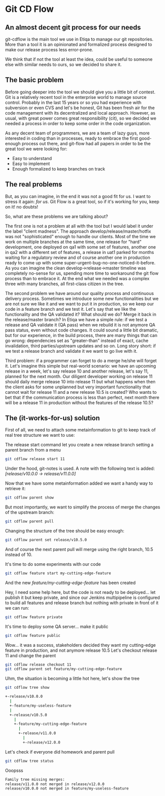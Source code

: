 # Git CD Flow 
## An almost decent git process for our needs
git-cdflow is the main tool we use in Etiqa to manage our git repositories. More than a tool it is an opinionated
and formalized process designed to make our release process less error-prone. 

We think that if not the tool at least the idea, could be useful to someone else
with similar needs to ours, so we decided to share it.

## The basic problem
Before going deeper into the tool we should give you a little bit of contest. Git is a relatively recent tool in the enterprise world to manage source control. Probably in the last 15 years or so you had experience with subversion or even CVS and let's be honest, Git has been fresh air for the code management with its decentralized and local approach. 
However, as usual, with great power comes great responsibility (cit), so we decided we needed a process in order to keep some order in the 
code organization.

As any decent team of programmers, we are a team of lazy guys, more interested in coding than in processes, ready to
embrace the first good-enough process out there, and git-flow had all papers in order to be the great tool we were
looking for:

* Easy to understand
* Easy to implement
* Enough formalized to keep branches on track

## The real problems
But, as you can imagine, in the end it was not a good fit for us. I want to stress it again: *for us*. Git Flow is a great
tool, so if it's working for you, keep on it! no doubts!

So, what are these problems we are talking about? 

The first one is not a problem at all with the tool but I would label it under the label "client madness". 
The approach develop/release/master/hotfix was not "sophisticated" enough to handle our clients. 
Most of the time we work on multiple branches at the same time, one release for "hard" development, one deployed on qa1 with 
some set of features, another one in qa2 with a different set of features, a release in uat1 parked for months waiting
for a regulatory review and of course another one in production ready to come up with some 
super-urgent-bug-no-one-noticed-it-before. As you can imagine the clean develop->release->master timeline was completely no-sense for us,
spending more time to workaround the git flow process than to embrace it. At the end what we needed was a complex three with many branches,
all first-class citizen in the tree.

The second problem we have around our quality process and continuous delivery process. 
Sometimes we introduce some new functionalities but we are not sure we like it and we want to put it in production, 
so we keep our code in a feature branch and we test it. Let's say that we like the functionality and the QA validated it? What should we do?
Merge it back in the release/master branch? In Etiqa we have a simple rule: if we test a release and QA validate it (QA pass) when we rebuild
it is not anymore QA pass status, even without code changes. It could sound a little bit dramatic, but for our experience, in the build process, there are many things that can go wrong: dependencies set as "greater-than" instead of exact, cache invalidation, third parties/upstream updates and so on. Long story short: if we test a release branch and validate it we want to go live with it.

Third problem: if a programmer can forget to do a merge he/she will forget it. 
Let's imagine this simple but real-world scenario: we have an upcoming release in a week, let's say release 10 and another release, let's say 11,
planned for the next month. Our diligent developer working on release 11 should daily merge release 10 into release 11 but what happens when then the client asks for some unplanned but very important functionality that cannot wait for release 11 and a new release 10.5 is created? Who wants to bet that if the communication process is less than perfect,
next month there will be a release 11 in production without the features of the release 10.5?

## The (it-works-for-us) solution
First of all, we need to attach some metainformation to git to keep track of real tree structure we want to use:

The release start command let you create a new release branch setting a parent branch from a menu
```bash
git cdflow release start 11
```
Under the hood, git-notes is used. A note with the following text is added: *[release/v10.0.0 -> release/v11.0.0]* 

Now that we have some metainformation added we want a handy way to retrieve it:
```bash
git cdflow parent show
```

But most importantly, we want to simplify the process of merge the changes of the upstream branch:
```bash
git cdflow parent pull
```

Changing the structure of the tree should be easy enough:
```bash
git cdflow parent set release/v10.5.0
```
And of course the next parent pull will merge using the right branch, 10.5 instead of 10.

It's time to do some experiments with our code
```bash
git cdflow feature start my-cutting-edge-feature
```

And the new *feature/my-cutting-edge-feature* has been created

Hey, I need some help here, but the code is not ready to be deployed... let publish it but keep private, and since our Jenkins
multipipeline is configured to build all features and release branch but nothing with private in front of it we can run:

```bash
git cdflow feature private
```

It's time to deploy some QA server... make it public
```bash
git cdflow feature public
```

Wow... it was a success, stakeholders decided they want my cutting-edge feature in production, and not anymore release 10.5
Let's checkout release 11 and change the parent
```bash
git cdflow release checkout 11
git cdflow parent set feature/my-cutting-edge-feature
``` 

Uhm, the situation is becoming a little hot here, let's show the tree
```bash
git cdflow tree show
```

```bash
+-release/v10.0.0
  |
  +-feature/my-useless-feature
  |
  +-release/v10.5.0
    |
    +-feature/my-cutting-edge-feature
      |
      +-release/v11.0.0
        |
        +-release/v12.0.0      
```

Let's check if everyone did homework and parent pull
```bash
git cdflow tree status
```

Ooopsss

```bash
Family tree missing merges:
release/v11.0.0	not merged in release/v12.0.0
release/v10.0.0 not merged in feature/my-useless-feature
```